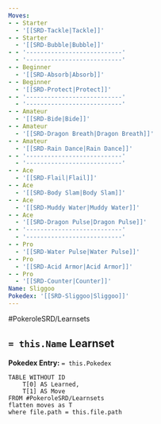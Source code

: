 ```yaml
---
Moves:
- - Starter
  - '[[SRD-Tackle|Tackle]]'
- - Starter
  - '[[SRD-Bubble|Bubble]]'
- - '---------------------------'
  - '---------------------------'
- - Beginner
  - '[[SRD-Absorb|Absorb]]'
- - Beginner
  - '[[SRD-Protect|Protect]]'
- - '---------------------------'
  - '---------------------------'
- - Amateur
  - '[[SRD-Bide|Bide]]'
- - Amateur
  - '[[SRD-Dragon Breath|Dragon Breath]]'
- - Amateur
  - '[[SRD-Rain Dance|Rain Dance]]'
- - '---------------------------'
  - '---------------------------'
- - Ace
  - '[[SRD-Flail|Flail]]'
- - Ace
  - '[[SRD-Body Slam|Body Slam]]'
- - Ace
  - '[[SRD-Muddy Water|Muddy Water]]'
- - Ace
  - '[[SRD-Dragon Pulse|Dragon Pulse]]'
- - '---------------------------'
  - '---------------------------'
- - Pro
  - '[[SRD-Water Pulse|Water Pulse]]'
- - Pro
  - '[[SRD-Acid Armor|Acid Armor]]'
- - Pro
  - '[[SRD-Counter|Counter]]'
Name: Sliggoo
Pokedex: '[[SRD-Sliggoo|Sliggoo]]'
---
```


#PokeroleSRD/Learnsets

## `= this.Name` Learnset

**Pokedex Entry:** `= this.Pokedex`

```dataview
TABLE WITHOUT ID
    T[0] AS Learned,
    T[1] AS Move
FROM #PokeroleSRD/Learnsets
flatten moves as T
where file.path = this.file.path
```
